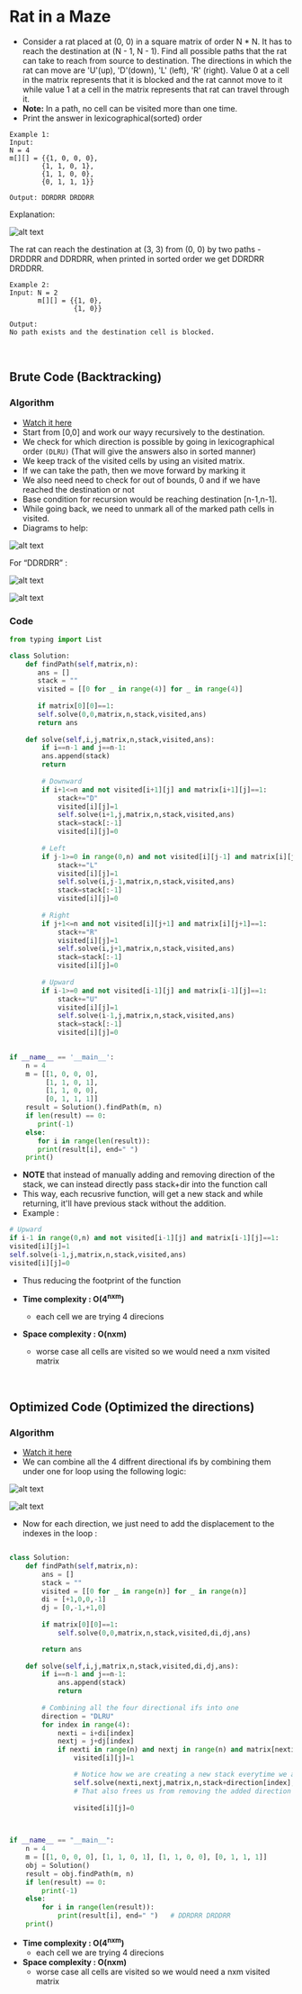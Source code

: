 # Rat in a Maze 

- Consider a rat placed at (0, 0) in a square matrix of order N * N. It has to reach the destination at (N - 1, N - 1). Find all possible paths that the rat can take to reach from source to destination. The directions in which the rat can move are 'U'(up), 'D'(down), 'L' (left), 'R' (right). Value 0 at a cell in the matrix represents that it is blocked and the rat cannot move to it while value 1 at a cell in the matrix represents that rat can travel through it.
- **Note:** In a path, no cell can be visited more than one time.
- Print the answer in lexicographical(sorted) order
```
Example 1:
Input:
N = 4
m[][] = {{1, 0, 0, 0},
        {1, 1, 0, 1}, 
        {1, 1, 0, 0},
        {0, 1, 1, 1}}

Output: DDRDRR DRDDRR
```
Explanation:

![alt text](image1.png)

The rat can reach the destination at (3, 3) from (0, 0) by two paths - DRDDRR and DDRDRR, when printed in sorted order we get DDRDRR DRDDRR.

```
Example 2:
Input: N = 2
       m[][] = {{1, 0},
                {1, 0}}

Output:
No path exists and the destination cell is blocked.
```

<br>

## Brute Code (Backtracking)

### Algorithm 

- [Watch it here](https://youtu.be/bLGZhJlt4y0?si=AgKFVIpa8nOFgfqF&t=233)
- Start from [0,0] and work our wayy recursively to the destination.
- We check for which direction is possible by going in lexicographical order `(DLRU)` (That will give the answers also in sorted manner)
- We keep track of the visited cells by using an visited matrix.
- If we can take the path, then we move forward by marking it
- We also need need to check for out of bounds, 0 and if we have reached the destination or not
- Base condition for recursion would be reaching destination [n-1,n-1]. 
- While going back, we need to unmark all of the marked path cells in visited.
- Diagrams to help:

![alt text](image6-1.png)

For  “DDRDRR” :

![alt text](image4.png)

![alt text](image5.png)

### Code 

```python
from typing import List 

class Solution:
    def findPath(self,matrix,n):
       ans = []
       stack = ""
       visited = [[0 for _ in range(4)] for _ in range(4)]
       
       if matrix[0][0]==1:
       self.solve(0,0,matrix,n,stack,visited,ans)
       return ans
    
    def solve(self,i,j,matrix,n,stack,visited,ans):
       	if i==n-1 and j==n-1:
		ans.append(stack)
		return
       
		# Downward 
		if i+1<=n and not visited[i+1][j] and matrix[i+1][j]==1:
			stack+="D"
			visited[i][j]=1
			self.solve(i+1,j,matrix,n,stack,visited,ans)
			stack=stack[:-1]
			visited[i][j]=0
            
        # Left 
        if j-1>=0 in range(0,n) and not visited[i][j-1] and matrix[i][j-1]==1:
			stack+="L"
			visited[i][j]=1
			self.solve(i,j-1,matrix,n,stack,visited,ans)
			stack=stack[:-1]
			visited[i][j]=0
        
        # Right
        if j+1<=n and not visited[i][j+1] and matrix[i][j+1]==1:
			stack+="R"
			visited[i][j]=1
			self.solve(i,j+1,matrix,n,stack,visited,ans)
			stack=stack[:-1]
			visited[i][j]=0
        
        # Upward
        if i-1>=0 and not visited[i-1][j] and matrix[i-1][j]==1:
			stack+="U"
			visited[i][j]=1
			self.solve(i-1,j,matrix,n,stack,visited,ans)
			stack=stack[:-1]
			visited[i][j]=0
            

if __name__ == '__main__':
    n = 4
    m = [[1, 0, 0, 0], 
         [1, 1, 0, 1], 
         [1, 1, 0, 0], 
         [0, 1, 1, 1]]
    result = Solution().findPath(m, n)
    if len(result) == 0:
       print(-1)
    else:
       for i in range(len(result)):
       print(result[i], end=" ")
    print()
```
- **NOTE** that instead of manually adding and removing direction of the stack, we can instead directly pass stack+dir into the function call
- This way, each recusrive function, will get a new stack and while returning, it'll have previous stack without the addition.
- Example : 
```python
# Upward
if i-1 in range(0,n) and not visited[i-1][j] and matrix[i-1][j]==1:
visited[i][j]=1
self.solve(i-1,j,matrix,n,stack,visited,ans)
visited[i][j]=0
```
- Thus reducing the footprint of the function

- **Time complexity : O(4<sup>nxm</sup>)**
  - each cell we are trying 4 direcions 
- **Space complexity : O(nxm)**
  - worse case all cells are visited so we would need a nxm visited matrix

<br>

## Optimized Code (Optimized the directions)

### Algorithm 

- [Watch it here](https://youtu.be/bLGZhJlt4y0?si=_JwZZLLLMlnOj1Zo&t=1270)
- We can combine all the 4 diffrent directional ifs by combining them under one for loop using the following logic:

![alt text](image3.png)

![alt text](image2.png)

- Now for each direction, we just need to add the displacement to the indexes in the loop : 

```python

class Solution:
    def findPath(self,matrix,n):
        ans = []
        stack = ""
        visited = [[0 for _ in range(n)] for _ in range(n)]
        di = [+1,0,0,-1]
        dj = [0,-1,+1,0]
        
        if matrix[0][0]==1:
            self.solve(0,0,matrix,n,stack,visited,di,dj,ans)

        return ans
    
    def solve(self,i,j,matrix,n,stack,visited,di,dj,ans):
        if i==n-1 and j==n-1:
            ans.append(stack)
            return
        
        # Combining all the four directional ifs into one
        direction = "DLRU"
        for index in range(4):
            nexti = i+di[index]
            nextj = j+dj[index]
            if nexti in range(n) and nextj in range(n) and matrix[nexti][nextj]==1 and not visited[nexti][nextj]:
                visited[i][j]=1

                # Notice how we are creating a new stack everytime we are making the next recursive function call
                self.solve(nexti,nextj,matrix,n,stack+direction[index],visited,di,dj,ans)
                # That also frees us from removing the added direction after the recursive function call
                
                visited[i][j]=0

        

if __name__ == "__main__":
    n = 4
    m = [[1, 0, 0, 0], [1, 1, 0, 1], [1, 1, 0, 0], [0, 1, 1, 1]]
    obj = Solution()
    result = obj.findPath(m, n)
    if len(result) == 0:
        print(-1)
    else:
        for i in range(len(result)):
            print(result[i], end=" ")   # DDRDRR DRDDRR
    print()
```
- **Time complexity : O(4<sup>nxm</sup>)**
  - each cell we are trying 4 direcions 
- **Space complexity : O(nxm)**
  - worse case all cells are visited so we would need a nxm visited matrix

